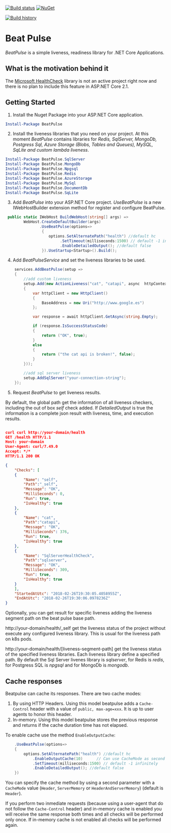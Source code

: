 [![Build status](https://ci.appveyor.com/api/projects/status/fqcak0q6q83f730c?svg=true)](https://ci.appveyor.com/project/Xabaril/beatpulse) [![NuGet](https://img.shields.io/nuget/v/BeatPulse.svg)](https://www.nuget.org/packages/BeatPulse/)

[![Build history](https://buildstats.info/appveyor/chart/xabaril/beatpulse)](https://ci.appveyor.com/project/xabaril/beatpulse/history)

# Beat Pulse

*BeatPulse* is a simple liveness, readiness library for .NET Core Applications.

## What is the motivation behind it

The [Microsoft HealthCheck](https://github.com/dotnet-architecture/HealthChecks) library is not an active project right now and there is no plan to include this feature in ASP.NET Core 2.1.

## Getting Started

1. Install the Nuget Package into your ASP.NET Core application.

``` PowerShell
Install-Package BeatPulse
```

2. Install the liveness libraries that you need on your project. At this moment *BeatPulse* contains libraries for *Redis, SqlServer, MongoDb, Postgress Sql, Azure Storage (Blobs, Tables and Queues), MySQL, SqLite and custom lambda liveness*.

``` PowerShell
Install-Package BeatPulse.SqlServer
Install-Package BeatPulse.MongoDb
Install-Package BeatPulse.Npgsql
Install-Package BeatPulse.Redis
Install-Package BeatPulse.AzureStorage
Install-Package BeatPulse.MySql
Install-Package BeatPulse.DocumentDb
Install-Package BeatPulse.SqLite
```

3. Add *BeatPulse* into your ASP.NET Core project. *UseBeatPulse* is a new IWebHostBuilder extension method for register and configure BeatPulse.

``` csharp
 public static IWebHost BuildWebHost(string[] args) =>
        WebHost.CreateDefaultBuilder(args)
               .UseBeatPulse(options=>
                {
                   options.SetAlternatePath("health") //default hc
                        .SetTimeout(milliseconds:1500) // default -1 infinitely
                        .EnableDetailedOutput(); //default false
                }).UseStartup<Startup>().Build();
```

4. Add *BeatPulseService* and set the liveness libraries to be used.

``` csharp
    services.AddBeatPulse(setup =>
    {
        //add custom liveness
        setup.Add(new ActionLiveness("cat", "catapi", async  httpContext =>
        {
            var httpClient = new HttpClient()
            {
                BaseAddress = new Uri("http://www.google.es")
            };

            var response = await httpClient.GetAsync(string.Empty);

            if (response.IsSuccessStatusCode)
            {
                return ("OK", true);
            }
            else
            {
                return ("the cat api is broken!", false);
            }
        }));

        //add sql server liveness
        setup.AddSqlServer("your-connection-string");
    });
```

5. Request *BeatPulse* to get liveness results.

By default, the global path get the information of all liveness checkers, including the out of box *self* check added. If *DetailedOutput* is true the information is a complete json result with liveness, time, and execution results.

``` json

curl curl http://your-domain/health
GET /health HTTP/1.1
Host: your-domain
User-Agent: curl/7.49.0
Accept: */*
HTTP/1.1 200 OK

{
    "Checks": [
    {
        "Name": "self",
        "Path":"_self",
        "Message": "OK",
        "MilliSeconds": 0,
        "Run": true,
        "IsHealthy": true
    },
    {
        "Name": "cat",
        "Path":"catapi",
        "Message": "OK",
        "MilliSeconds": 376,
        "Run": true,
        "IsHealthy": true
    },
    {
        "Name": "SqlServerHealthCheck",
        "Path":"sqlserver",
        "Message": "OK",
        "MilliSeconds": 309,
        "Run": true,
        "IsHealthy": true
    }
	],
	"StartedAtUtc": "2018-02-26T19:30:05.4058955Z",
	"EndAtUtc": "2018-02-26T19:30:06.0978236Z"
}
```

Optionally, you can get result for specific liveness adding the liveness segment path on the beat pulse base path.

http://your-domain/health/_self get the liveness status of the project without execute any configured liveness library. This is usual for the liveness path on k8s pods.

http://your-domain/health/[liveness-segment-path] get the liveness status of the specified liveness libraries. Each liveness library define a specified path. By default the Sql Server livenes library is *sqlserver*, for Redis is *redis*, for Postgress SQL is *npgsql* and for MongoDb is *mongodb*.

## Cache responses

Beatpulse can cache its responses. There are two cache modes:

1. By using HTTP Headers. Using this model beatpulse adds a `Cache-Control` header with a value of  `public, max-age=xxx`. It is up to user agents to honor this header.
2. In-memory. Using this model beatpulse stores the previous response and returns if the cache duration time has not elapsed.

To enable cache use the method `EnableOutputCache`:

``` csharp
    .UseBeatPulse(options=>
    {
        options.SetAlternatePath("health") //default hc
            .EnableOutputCache(10)      // Can use CacheMode as second parameter
            .SetTimeout(milliseconds:1500) // default -1 infinitely
            .EnableDetailedOutput(); //default false
    })
```

You can specify the cache method by using a second parameter with a `CacheMode` value (`Header`, `ServerMemory` or `HeaderAndServerMemory`) (default is `Header`).

If you perform two inmediate requests (because using a user-agent that do not follow the `Cache-Control` header) and in-memory cache is enabled you will receive the same response both times and all checks will be performed only once. If in-memory cache is not enabled all checks will be performed again.